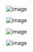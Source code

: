 ![image](https://github.com/user-attachments/assets/19416b93-7ef5-4437-9156-6230c21a912d)

![image](https://github.com/user-attachments/assets/7636f239-1119-4b07-a458-a776582c7d0f)

![image](https://github.com/user-attachments/assets/f691a4ab-7bde-4efc-98b8-9d204feaebf0)

![image](https://github.com/user-attachments/assets/de1b6c5b-e12c-450d-bef5-59eafda500c3)
